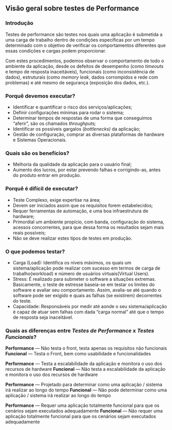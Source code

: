 ## Visão geral sobre testes de Performance

### Introdução

 Testes de performance são testes nos quais uma aplicação é submetida a uma carga de trabalho dentro de condições específicas por um tempo determinado com o objetivo de verificar os comportamentos diferentes que essas condições e cargas podem proporcionar. 

Com estes procedimentos, podemos observar o comportamento de todo o ambiente da aplicação, desde os defeitos de desempenho (como *timeouts* e tempo de resposta inaceitáveis), funcionais (como inconsistência de dados), estruturais (como *memory leak*, dados corrompidos e rede com problemas) e até mesmo de segurança (exposição dos dados, etc.). 



### Porquê devemos executar?

- Identificar e quantificar o risco dos serviços/aplicações;
- Definir configurações mínimas para rodar o sistema;
- Determinar tempos de respostas de uma forma que conseguimos “aferir”, são os chamados *throughputs;*
- Identificar os possíveis gargalos (*bottlenecks)* da aplicação;
- Gestão de configuração, comprar as diversas plataformas de hardware e Sistemas Operacionais.



### Quais são os benefícios?

- Melhoria da qualidade da aplicação para o usuário final;
- Aumento dos lucros, por estar prevendo falhas e corrigindo-as, antes do produto entrar em produção.



### Porquê é difícil de executar?

- Teste Complexo, exige expertise na área;
- Devem ser iniciados assim que os requisitos forem estabelecidos;
- Requer ferramentas de automação, e uma boa infraestrutura de hardware;
- Primordial um ambiente propício, com banda, configuração do sistema, acessos concorrentes, para que dessa forma os resultados sejam mais reais possíveis;
- Não se deve realizar estes tipos de testes em produção.



### O que podemos testar?

- Carga (Load): Identifica os níveis máximos, os quais um sistema/aplicação pode realizar com sucesso em termos de carga de trabalho(workload) e número de usuários virtuais(Virtual Users).
- Stress: É realizado para submeter o software a situações extremas. Basicamente, o teste de estresse baseia-se em testar os limites do software e avaliar seu comportamento. Assim, avalia-se até quando o software pode ser exigido e quais as falhas (se existirem) decorrentes do teste.
- Capacidade: Responsáveis por medir até aonde o seu sistema/aplicação é capaz de atuar sem falhas com dada “carga normal” até que o tempo de resposta seja inaceitável.



### Quais as diferenças entre *Testes de Performance* **x** *Testes Funcionais*?

**Performance** — Não testa o front, testa apenas os requisitos não funcionais **Funcional** — Testa o Front, bem como usabilidade e funcionalidades

**Performance** — Testa a escalabilidade da aplicação e monitora o uso dos recursos de hardware
**Funcional** — Não testa a escalabilidade da aplicação e monitora o uso dos recursos de hardware

**Performance** — Projetado para determinar como uma aplicação / sistema irá realizar ao longo do tempo
**Funcional** — Não pode determinar como uma aplicação / sistema irá realizar ao longo do tempo

**Performance** — Requer uma aplicação totalmente funcional para que os cenários sejam executados adequadamente
**Funcional** — Não requer uma aplicação totalmente funcional para que os cenários sejam executados adequadamente



